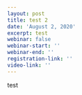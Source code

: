 ```yaml
---
layout: post
title: test 2
date: 'August 2, 2020'
excerpt: test
webinar: false
webinar-start: ''
webinar-end: ''
registration-link: ''
video-link: ''
---
```

test
